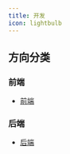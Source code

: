 ```yaml
---
title: 开发
icon: lightbulb
---
```


## 方向分类

### 前端

- [前端](categories/dev/front-end/)

### 后端

- [后端](categories/ops/back-end/)
